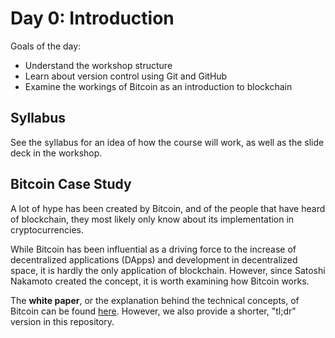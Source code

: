 # Day 0: Introduction

Goals of the day:
 - Understand the workshop structure
 - Learn about version control using Git and GitHub
 - Examine the workings of Bitcoin as an introduction to blockchain

## Syllabus

See the syllabus for an idea of how the course will work, as well as the slide deck in the workshop.

## Bitcoin Case Study

A lot of hype has been created by Bitcoin, and of the people that have heard of blockchain, they most likely only know about its implementation in cryptocurrencies.

While Bitcoin has been influential as a driving force to the increase of decentralized applications (DApps) and development in decentralized space, it is hardly the only application of blockchain. However, since Satoshi Nakamoto created the concept, it is worth examining how Bitcoin works.

The **white paper**, or the explanation behind the technical concepts, of Bitcoin can be found [here](https://bitcoin.org/bitcoin.pdf). However, we also provide a shorter, "tl;dr" version in this repository.


